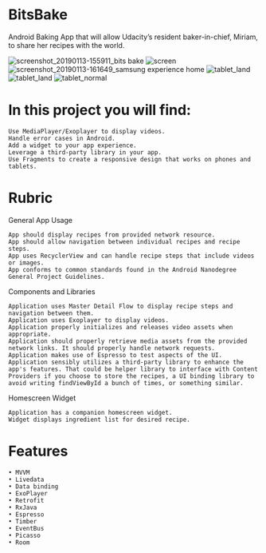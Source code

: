 # BitsBake

Android Baking App that will allow Udacity’s resident baker-in-chief, Miriam, to share her recipes with the world. 

![screenshot_20190113-155911_bits bake](https://user-images.githubusercontent.com/35500199/51086424-c76e2e80-16fb-11e9-8475-c82c86163570.jpg) ![screen](https://user-images.githubusercontent.com/35500199/51086470-203dc700-16fc-11e9-9e80-6072abe3ab87.jpg)
![screenshot_20190113-161649_samsung experience home](https://user-images.githubusercontent.com/35500199/51086490-67c45300-16fc-11e9-93c4-aeead654a54b.jpg)
![tablet_land](https://user-images.githubusercontent.com/35500199/51078672-fb027780-166d-11e9-957d-f64f9612d103.jpg)
![tablet_land](https://user-images.githubusercontent.com/35500199/50992825-02d6e600-14cd-11e9-94b4-56ef0cb5f6fb.jpg)
![tablet_normal](https://user-images.githubusercontent.com/35500199/51078673-00f85880-166e-11e9-9014-9f039d09972f.jpg)

# In this project you will find:

    Use MediaPlayer/Exoplayer to display videos.
    Handle error cases in Android.
    Add a widget to your app experience.
    Leverage a third-party library in your app.
    Use Fragments to create a responsive design that works on phones and tablets.

# Rubric
General App Usage

    App should display recipes from provided network resource.
    App should allow navigation between individual recipes and recipe steps.
    App uses RecyclerView and can handle recipe steps that include videos or images.
    App conforms to common standards found in the Android Nanodegree General Project Guidelines.

Components and Libraries

    Application uses Master Detail Flow to display recipe steps and navigation between them.
    Application uses Exoplayer to display videos.
    Application properly initializes and releases video assets when appropriate.
    Application should properly retrieve media assets from the provided network links. It should properly handle network requests.
    Application makes use of Espresso to test aspects of the UI.
    Application sensibly utilizes a third-party library to enhance the app's features. That could be helper library to interface with Content Providers if you choose to store the recipes, a UI binding library to avoid writing findViewById a bunch of times, or something similar.

Homescreen Widget

    Application has a companion homescreen widget.
    Widget displays ingredient list for desired recipe.

# Features

    • MVVM
    • Livedata
    • Data binding
    • ExoPlayer
    • Retrofit
    • RxJava
    • Espresso
    • Timber
    • EventBus
    • Picasso
    • Room
   
